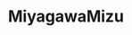 ---
title: MiyagawaMizu
github: https://github.com/MiyagawaMizu
mode: dark
transition: 3s
archetype:
- Anime
- Github Actions
---